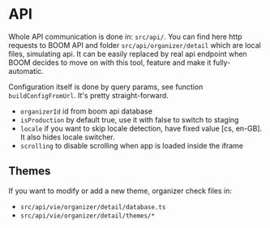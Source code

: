 # API

Whole API communication is done in: `src/api/`. You can find here http requests to BOOM API and folder `src/api/organizer/detail` which are local files, simulating api. It can be easily replaced by real api endpoint when BOOM decides to move on with this tool, feature and make it fully-automatic.

Configuration itself is done by query params, see function `buildConfigFromUrl`. It's pretty straight-forward.

- `organizerId` id from boom api database
- `isProduction` by default true, use it with false to switch to staging
- `locale` if you want to skip locale detection, have fixed value [cs, en-GB]. It also hides locale switcher.
- `scrolling` to disable scrolling when app is loaded inside the iframe


## Themes

If you want to modify or add a new theme, organizer check files in:
- `src/api/vie/organizer/detail/database.ts`
- `src/api/vie/organizer/detail/themes/*`

